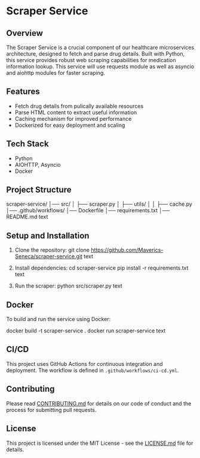 # Scraper Service

## Overview

The Scraper Service is a crucial component of our healthcare microservices architecture, designed to fetch and parse drug details. Built with Python, this service provides robust web scraping capabilities for medication information lookup. This service will use requests module as well as asyncio and aiohttp modules for faster scraping. 

## Features

- Fetch drug details from pulically available resources
- Parse HTML content to extract useful information
- Caching mechanism for improved performance
- Dockerized for easy deployment and scaling

## Tech Stack

- Python
- AIOHTTP, Asyncio
- Docker

## Project Structure

scraper-service/
│── src/
│ ├── scraper.py
│ ├── utils/
│ │ ├── cache.py
│── .github/workflows/
│── Dockerfile
│── requirements.txt
│── README.md
text

## Setup and Installation

1. Clone the repository:
git clone https://github.com/Maverics-Seneca/scraper-service.git
text

2. Install dependencies:
cd scraper-service
pip install -r requirements.txt
text

3. Run the scraper:
python src/scraper.py
text

## Docker

To build and run the service using Docker:

docker build -t scraper-service .
docker run scraper-service
text

## CI/CD

This project uses GitHub Actions for continuous integration and deployment. The workflow is defined in `.github/workflows/ci-cd.yml`.

## Contributing

Please read [CONTRIBUTING.md](CONTRIBUTING.md) for details on our code of conduct and the process for submitting pull requests.

## License

This project is licensed under the MIT License - see the [LICENSE.md](LICENSE.md) file for details.
